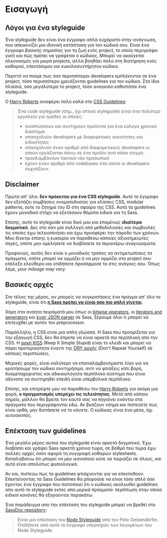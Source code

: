 
# Εισαγωγή

## Λόγοι για ένα styleguide

Ένα styleguide δεν είναι ένα έγγραφο απλά ευχάριστο στην ανάγνωση, που απεικονίζει μια ιδανική κατάσταση για τον κώδικά σου. Είναι ένα έγγραφο βασικής σημασίας για τη ζωή ενός project, το οποίο περιγράφει γιατί και πώς πρέπει να γράφεται ο κώδικας. Μπορεί να ακούγεται πλεονασμός για μικρά projects, αλλά βοηθάει πολύ στη διατήρηση ενός καθαρού, επεκτάσιμου και ευκολοσυντήρητου κώδικα.

Περιττό να πούμε πως όσο περισσότεροι developers εμπλέκονται σε ένα project, τόσο περισσότερο χρειάζονται guidelines για τον κώδικα. Στα ίδια πλαίσια, όσο μεγαλύτερο το project, τόσο αναγκαίο καθιστάται ένα styleguide.

Ο [Harry Roberts](http://csswizardry.com) αναφέρει πολύ καλά στο [CSS Guidelines](http://cssguidelin.es/#the-importance-of-a-styleguide):

<blockquote>
  <p>Ένα code styleguide (σημ., όχι οπτικό styleguide) είναι ένα πολύτιμο εργαλείο για ομάδες οι οποίες:</p>
  <ul>
    <li>αναπτύσσουν και συντηρούν προϊόντα για ένα εύλογο χρονικό διάστημα·</li>
    <li>απασχολούν developers με διαφορετικές ικανότητες και ειδικότητες·</li>
    <li>απασχολούν έναν αριθμό από διαφορετικούς developers οι οποίοι εργάζονται πάνω σε ένα προϊόν ανά πάσα στιγμή·</li>
    <li>προσλαμβάνουν τακτικά νέο προσωπικό·</li>
    <li>έχουν έναν αριθμό από codebases στα οποία οι developers συχνάζουν.</li>
  </ul>
</blockquote>

## Disclaimer

Πρώτα απ' όλα: **δεν πρόκειται για ένα CSS styleguide**. Αυτό το έγγραφο δεν εξετάζει συμβάσεις ονοματοδοσίας για κλάσεις CSS, modular patterns, ούτε το ζήτημα του ID στη σφαίρα της CSS. Αυτά τα guidelines έχουν μοναδικό στόχο να εξετάσουν θέματα ειδικά για τη Sass.

Επίσης, αυτό το styleguide είναι δικό μου και επομένως **ιδιαίτερα δογματικό**. Δες στο σαν μία συλλογή από μεθοδολογίες και συμβουλές τις οποίες έχω τελειοποιήσει και έχω προσφέρει την πάροδο των χρόνων. Μου δίνεται επίσης η ευκαιρία να παραθέσω κάποιες αξιοσημείωτες πηγές, οπότε μην αμελήσετε να διαβάσετε τα *περαιτέρω αναγνώσματα*.

Προφανώς, αυτός δεν είναι ο μοναδικός τρόπος να αντιμετωπίσεις τα πράγματα, οπότε μπορεί να αρμόζει ή να μην αρμόζει στο project σου· επέλεξε ελεύθερα και οτιδήποτε προσάρμοσέ το στις ανάγκες σου. Όπως λέμε, *your mileage may vary*.

## Βασικές αρχές

Στο τέλος της μέρας, αν μπορείς να συγκρατήσεις ένα πράγμα απ' όλο το styleguide, είναι ότι **[η Sass πρέπει να είναι όσο πιο απλή γίνεται](http://www.sitepoint.com/keep-sass-simple/)**.

Χάρη στα ανόητα πειράματά μου όπως οι [bitwise operators](https://github.com/HugoGiraudel/SassyBitwise), οι [iterators and generators](https://github.com/HugoGiraudel/SassyIteratorsGenerators) και [ένας JSON parser](https://github.com/HugoGiraudel/SassyJSON) σε Sass, ξέρουμε όλοι τι μπορεί να επιτευχθεί με αυτόν τον preprocessor.

Παράλληλα, η CSS είναι μια απλή γλώσσα. Η Sass που προορίζεται για την εξαγωγή CSS, δεν θα έπρεπε να είναι αρκετά πιο περίπλοκη απο την CSS. Η [αρχή KISS](http://en.wikipedia.org/wiki/KISS_principle) (Keep It Simple Stupid) είναι το κλειδί και μπορεί να πάρει προτεραιότητα έναντι της [DRY αρχής](http://en.wikipedia.org/wiki/Don%27t_repeat_yourself) (Don't Repeat Yourself) σε κάποιες περιπτώσεις.

Μερικές φορές, είναι καλύτερο να επαναλάμβανόμαστε λίγο για να κρατήσουμε τον κώδικα συντηρήσιμο, αντι να φτιάξεις κάτι βαρή, δυσμεταχείριστος και αδικαιολόγητα περίπλοκο σύστημα που είναι αδύνατο να συντηρηθεί επειδή είναι υπερβολικά περίπλοκο.

Επίσης, και επιτρέψτε μου να παραθέσω τον [Harry Roberts](https://csswizardry.com) για ακόμη μια φορά, **ο πραγματισμός υπερέχει τις τελειότητας**. Μετά από κάποιο σημείο, μάλλον θα βρείτε τον εαυτό σας να πηγαίνει ενάντια στα πράγματα που περιγράφονται εδώ. Αν βγάζουν νόημα και πιστεύετε πως είναι ορθά, μην διστάσετε να το κάνετε. Ο κώδικας είναι ένα μέσο, όχι αυτοσκοπός.

## Επέκταση των guidelines

Ένα μεγάλο μέρος αυτού του styleguide είναι αρκετά δογματικό. Έχω διαβάσει και γράψει Sass αρκετά χρόνια τώρα, σε βαθμό πού τώρα έχω πολλές αρχές όσον αφορά τη συγγραφή καθαρών stylesheets. Καταλαβαίνω ότι μπορεί να μην ικανοποιεί ούτε να ταιριάζει σε όλους, και αυτό είναι απολύτως φυσιολογικό.

Αν και, πιστεύω πως τα guidelines φτιάχνονται για να επεκταθούν. Επεκτείνοντας τα Sass Guidelines θα μπορούσε να είναι τόσο απλό όσο έχοντας ένα έγγραφο που πιστοποιεί ότι ο κώδικας ακολουθεί guidelines απο αυτό το styleguide εκτός από μερικά πράγματα· περίπτωση στην οποία ειδικοί κανόνες θα εξηγούνται παρακάτω.

Ένα παράδειγμα απο την επέκταση του styleguide μπορεί να βρεθεί στο [SassDoc repository](https://github.com/SassDoc/sassdoc/blob/master/GUIDELINES.md):

> Είναι μια επέκταση του [Node Styleguide](https://github.com/felixge/node-style-guide) από τον Felix Geisendörfer. Οτιδήποτε από αυτό το έγγραφο υπερισχύει των λεγομένων του Node Styleguide.
